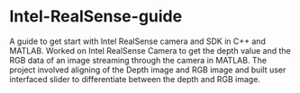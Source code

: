 # Intel-RealSense-guide
A guide to get start with Intel RealSense camera and SDK in C++ and MATLAB. Worked on Intel RealSense Camera to get the depth value and the RGB data of an image streaming through the camera in MATLAB. The project involved aligning of the Depth image and RGB image and built user interfaced slider to differentiate between the depth and RGB image.
